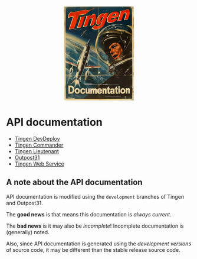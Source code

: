 <!-- u250611 -->

<div align="center">

  ![logo](/.github/image/logo/tngndocs-194x254.png)

</div>

# API documentation

* [Tingen DevDeploy](https://spectrum-health-systems.github.io/tingen-documentation/api/shfb-tingen-dev-deploy/)
* [Tingen Commander](https://spectrum-health-systems.github.io/tingen-documentation/api/shfb-tingen-commander/)
* [Tingen Lieutenant](https://spectrum-health-systems.github.io/tingen-documentation/api/shfb-tingen-lieutenant/)
* [Outpost31](https://spectrum-health-systems.github.io/tingen-documentation/api/shfb-outpost31/)
* [Tingen Web Service](https://spectrum-health-systems.github.io/tingen-documentation/api/shfb-tingen-web-service/)

## A note about the API documentation

API documentation is modified using the `development` branches of Tingen and Outpost31.

The **good news** is that means this documentation is *always current*.

The **bad news** is it may also be *incomplete*! Incomplete documentation is (generally) noted.

Also, since API documentation is generated using the *development versions* of source code, it may be different than the stable release source code.